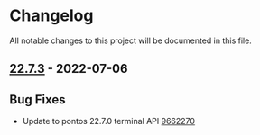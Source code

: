 # Changelog

All notable changes to this project will be documented in this file.

## [22.7.3] - 2022-07-06

## Bug Fixes
* Update to pontos 22.7.0 terminal API [9662270](https://github.com/greenbone/troubadix/commit/9662270)

[22.7.3]: https://github.com/greenbone/troubadix/compare/22.7.3.dev1...22.7.3